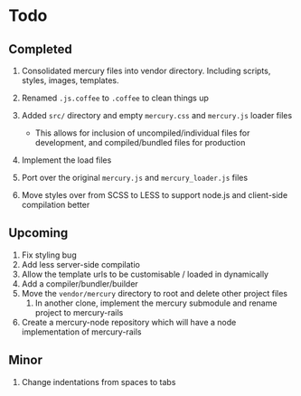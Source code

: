 # Todo

## Completed

1. Consolidated mercury files into vendor directory. Including scripts, styles, images, templates.
1. Renamed `.js.coffee` to `.coffee` to clean things up
1. Added `src/` directory and empty `mercury.css` and `mercury.js` loader files
	- This allows for inclusion of uncompiled/individual files for development, and compiled/bundled files for production

1. Implement the load files
1. Port over the original `mercury.js` and `mercury_loader.js` files
1. Move styles over from SCSS to LESS to support node.js and client-side compilation better

## Upcoming

1. Fix styling bug
1. Add less server-side compilatio
1. Allow the template urls to be customisable / loaded in dynamically
1. Add a compiler/bundler/builder
1. Move the `vendor/mercury` directory to root and delete other project files
	1. In another clone, implement the mercury submodule and rename project to mercury-rails
1. Create a mercury-node repository which will have a node implementation of mercury-rails

## Minor

1. Change indentations from spaces to tabs